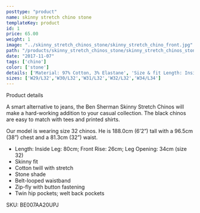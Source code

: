 ```yaml
---
posttype: "product"
name: skinny stretch chino stone
templateKey: product
id: 1
price: 65.00
weight: 1
image: "../skinny_stretch_chinos_stone/skinny_stretch_chino_front.jpg"
path: "/products/skinny_stretch_chinos_stone/skinny_stretch_chinos_stone"
date: "2017-11-07"
tags: ['chino']
color: ['stone']
details: ['Material: 97% Cotton, 3% Elastane', 'Size & fit Length: Inside Leg: 80cm Front Rise: 26cm Leg Opening: 34cm (size 32)','Care Cold hand or machine wash.']
sizes: ['W29/L32','W30/L32','W31/L32','W32/L32','W34/L34']
---
```


<!-- ![alt text](/products/black_100_polo/black_100_polo.jpg) -->




Product details

A smart alternative to jeans, the Ben Sherman Skinny Stretch Chinos will make a hard-working addition to your casual collection. The black chinos are easy to match with tees and printed shirts.

Our model is wearing size 32 chinos. He is 188.0cm (6’2”) tall with a 96.5cm (38”) chest and a 81.3cm (32”) waist.

- Length: Inside Leg: 80cm; Front Rise: 26cm; Leg Opening: 34cm (size 32)
- Skinny fit
- Cotton twill with stretch
- Stone shade
- Belt-looped waistband
- Zip-fly with button fastening
- Twin hip pockets; welt back pockets

SKU: BE007AA20UPJ




